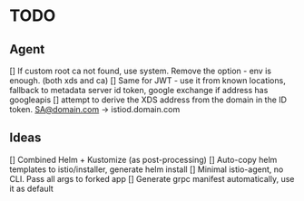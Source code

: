# TODO

## Agent 

[] If custom root ca not found, use system. Remove the option - env is enough. (both xds and ca)
[] Same for JWT - use it from known locations, fallback to metadata server id token, google exchange if address has googleapis
[] attempt to derive the XDS address from the domain in the ID token. SA@domain.com -> istiod.domain.com


## Ideas

[] Combined Helm + Kustomize (as post-processing)
[] Auto-copy helm templates to istio/installer, generate helm install
[] Minimal istio-agent, no CLI. Pass all args to forked app
[] Generate grpc manifest automatically, use it as default

